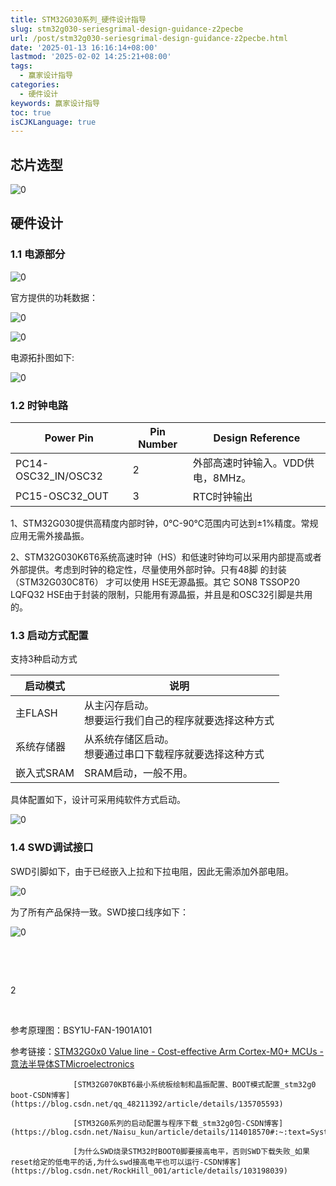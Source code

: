 ```yaml
---
title: STM32G030系列_硬件设计指导
slug: stm32g030-seriesgrimal-design-guidance-z2pecbe
url: /post/stm32g030-seriesgrimal-design-guidance-z2pecbe.html
date: '2025-01-13 16:16:14+08:00'
lastmod: '2025-02-02 14:25:21+08:00'
tags:
  - 赢家设计指导
categories:
  - 硬件设计
keywords: 赢家设计指导
toc: true
isCJKLanguage: true
---
```


## 芯片选型

​![0](assets/0-20250113161631-92w8bli.png)​

## 硬件设计

### 1.1 电源部分

​![0](assets/0-20250113161631-utyszhl.png)​

官方提供的功耗数据：

​![0](assets/0-20250113161631-vi3obvm.png)​

​![0](assets/0-20250113161631-0aeah4r.png)​

电源拓扑图如下:

​![0](assets/0-20250113161631-9ekzzg6.png)​

### 1.2 时钟电路

|Power Pin|Pin Number|Design Reference|
| ---------------------| ------------| -----------------------------------|
|PC14-OSC32_IN/OSC32|2|外部高速时钟输入。VDD供电，8MHz。|
|PC15-OSC32_OUT|3|RTC时钟输出|

1、STM32G030提供高精度内部时钟，0℃-90℃范围内可达到±1%精度。常规应用无需外接晶振。

2、STM32G030K6T6系统高速时钟（HS）和低速时钟均可以采用内部提高或者外部提供。考虑到时钟的稳定性，尽量使用外部时钟。只有48脚 的封装（STM32G030C8T6） 才可以使用 HSE无源晶振。其它 SON8 TSSOP20 LQFQ32 HSE由于封装的限制，只能用有源晶振，并且是和OSC32引脚是共用的。

### 1.3 启动方式配置

支持3种启动方式

|启动模式|说明|
| ------------| ----------------------------------------------------------|
|主FLASH|从主闪存启动。<br />想要运行我们自己的程序就要选择这种方式|
|系统存储器|从系统存储区启动。<br />想要通过串口下载程序就要选择这种方式|
|嵌入式SRAM|SRAM启动，一般不用。|

具体配置如下，设计可采用纯软件方式启动。

​![0](assets/0-20250113161631-mj90v3i.png)​

### 1.4 SWD调试接口

SWD引脚如下，由于已经嵌入上拉和下拉电阻，因此无需添加外部电阻。

​![0](assets/0-20250113161631-3qqedhr.png)​

为了所有产品保持一致。SWD接口线序如下：

​![0](assets/0-20250113161631-iveimuy.png)​

‍

‍

2

‍

参考原理图：BSY1U-FAN-1901A101

参考链接：[STM32G0x0 Value line - Cost-effective Arm Cortex-M0+ MCUs - 意法半导体STMicroelectronics](https://www.st.com.cn/zh/microcontrollers-microprocessors/stm32g0x0-value-line.html)

                  [STM32G070KBT6最小系统板绘制和晶振配置、BOOT模式配置_stm32g0 boot-CSDN博客](https://blog.csdn.net/qq_48211392/article/details/135705593)

                  [STM32G0系列的启动配置与程序下载_stm32g0包-CSDN博客](https://blog.csdn.net/Naisu_kun/article/details/114018570#:~:text=System%20memory%20%E4%BB%8E%E7%B3%BB%E7%BB%9F%E5%AD%98%E5%82%A8%E5%8C%BA%E5%90%AF%E5%8A%A8%EF%BC%8C%E6%83%B3%E8%A6%81%E9%80%9A%E8%BF%87%E4%B8%B2%E5%8F%A3%E4%B8%8B%E8%BD%BD%E7%A8%8B%E5%BA%8F%E5%B0%B1%E8%A6%81%E9%80%89%E6%8B%A9%E8%BF%99%E7%A7%8D%E6%96%B9%E5%BC%8F%EF%BC%9B%20Embbeded%20SRAM%20%E4%BB%8E%E5%86%85%E5%AD%98%E5%90%AF%E5%8A%A8%EF%BC%9B%20STM32G0%E7%B3%BB%E5%88%97%E8%8A%AF%E7%89%87%E9%80%9A%E8%BF%87%E9%80%89%E9%A1%B9%E5%AD%97%E8%8A%82%EF%BC%88option%20byte%EF%BC%89%E4%B8%AD%E7%9A%84,nBOOT1%20%E3%80%81%20nBOOT_SEL%20%E3%80%81%20nBOOT0%20%E8%BF%99%E5%87%A0%E4%BD%8D%E5%8A%A0%E4%B8%8A%E5%A4%96%E9%83%A8%E7%9A%84%20BOOT0%20%E7%AE%A1%E8%84%9A%E7%9A%84%E7%94%B5%E5%B9%B3%E6%9D%A5%E7%A1%AE%E5%AE%9A%E5%90%AF%E5%8A%A8%E6%96%B9%E5%BC%8F%E3%80%82)

                  [为什么SWD烧录STM32时BOOT0脚要接高电平，否则SWD下载失败_如果reset给定的低电平的话,为什么swd接高电平也可以运行-CSDN博客](https://blog.csdn.net/RockHill_001/article/details/103198039)

‍
